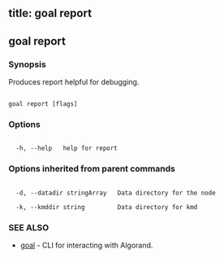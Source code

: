 title: goal report
---
## goal report







### Synopsis



Produces report helpful for debugging.



```

goal report [flags]

```



### Options



```

  -h, --help   help for report

```



### Options inherited from parent commands



```

  -d, --datadir stringArray   Data directory for the node

  -k, --kmddir string         Data directory for kmd

```



### SEE ALSO



* [goal](../../goal/goal/)	 - CLI for interacting with Algorand.



